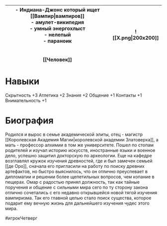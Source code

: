 
| - Индиана-Джонс который ищет [[Вампир\|вампиров]]<br>- амулет-википедия<br>- умный энергохлыст <br>- нелепый<br>- параноик<br><br><br>[[Человек]] | ![[Х.png\|200x200]] |
| ------------------------------------------------------------------------------------------------------------------------------------------------- | ------------------- |
# Навыки

Скрытность +3 
Атлетика +2 
Знания +2
Общение +1 
Контакты +1 
Внимательность +1
# **Биография**
Родился и вырос в семье академической элиты, отец - магистр [[Королевская Академия Магии|королевской академии Златоверха]], а мать - профессор алхимии в том же университете. Пошел по стопам родителей и изучал историю искусств, иностранные языки и военное дело, успешно защитил докторскую по археологии. Еще на кафедре возглавлял кружок изучения древностей, где и был замечен семьей [[де Оро]], сначала его пригласили на работу по поиску древних артефактов, но быстро выяснилось, что он отлично преуспевает в дипломатии и решении более щепетильных вопросов, чем копание в пещерах. Омар с радостью принял должность, так как тайные поручения и общение с сильными мира сего по ту сторону закона отлично сочетались с его недавно открывшейся новой тягой изучения вампиризма. Так его главной целью стало поиск существа, которое подарит ему вечную жизнь для дальнейшего изучения чудес этого мира. 


#игрокЧетверг
